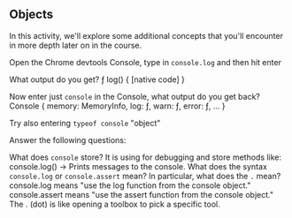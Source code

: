 ## Objects

In this activity, we'll explore some additional concepts that you'll encounter in more depth later on in the course.

Open the Chrome devtools Console, type in `console.log` and then hit enter

What output do you get?
ƒ log() { [native code] }

Now enter just `console` in the Console, what output do you get back?
Console { memory: MemoryInfo, log: ƒ, warn: ƒ, error: ƒ, ... }


Try also entering `typeof console`
"object"


Answer the following questions:

What does `console` store?
It is using for debugging and store methods like: console.log() → Prints messages to the console.
What does the syntax `console.log` or `console.assert` mean? In particular, what does the `.` mean?
console.log means "use the log function from the console object."
console.assert means "use the assert function from the console object."
The . (dot) is like opening a toolbox to pick a specific tool.
